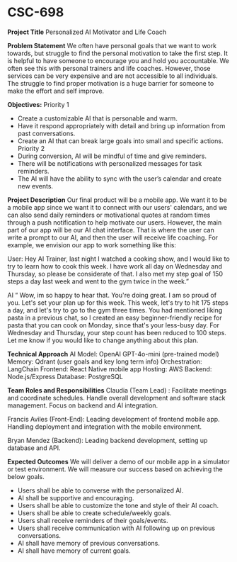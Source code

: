 # CSC-698
**Project Title**
Personalized AI Motivator and Life Coach

**Problem Statement**
We often have personal goals that we want to work towards, but struggle to find the personal motivation to take the first step. It is helpful to have someone to encourage you and hold you accountable. We often see this with personal trainers and life coaches. However, those services can be very expensive and are not accessible to all individuals. The struggle to find proper motivation is a huge barrier for someone to make the effort and self improve.

**Objectives:**
Priority 1 
- Create a customizable AI that is personable and warm.
- Have it respond appropriately with detail and bring up information from past conversations.
- Create an AI that can break large goals into small and specific actions.
Priority 2
- During conversion, AI will be mindful of time and give reminders.
- There will be notifications with personalized messages for task reminders.
- The AI will have the ability to sync with the user’s calendar and create new events.
  
**Project Description**
Our final product will be a mobile app. We want it to be a mobile app since we want it to connect with our users' calendars, and we can also send daily reminders or motivational quotes at random times through a push notification to help motivate our users. However, the main part of our app will be our AI chat interface. That is where the user can write a prompt to our AI, and then the user will receive life coaching. For example, we envision our app to work something like this:

User: Hey AI Trainer, last night I watched a cooking show, and I would like to try to learn how to cook this week. I have work all day on Wednesday and Thursday, so please be considerate of that. I also met my step goal of 150 steps a day last week and went to the gym twice in the week.”

AI “ Wow, im so happy to hear that. You're doing great. I am so proud of you. Let's set your plan up for this week. This week, let's try to hit 175 steps a day, and let's try to go to the gym three times. You had mentioned liking pasta in a previous chat, so I created an easy beginner-friendly recipe for pasta that you can cook on Monday, since that's your less-busy day. For Wednesday and Thursday, your step count has been reduced to 100 steps. Let me know if you would like to change anything about this plan.

**Technical Approach**
 AI Model: OpenAI GPT-4o-mini (pre-trained model)
 Memory: Qdrant (user goals and key long term info)
 Orchestration: LangChain
 Frontend: React Native mobile app
 Hosting: AWS
 Backend: Node.js/Express
 Database: PostgreSQL

**Team Roles and Responsibilities**
Claudia (Team Lead) : Facilitate meetings and coordinate schedules. Handle overall development and software stack management. Focus on backend and AI integration.

Francis Aviles (Front-End): Leading development of frontend mobile app. Handling deployment and integration with the mobile environment.

Bryan Mendez (Backend): Leading backend development, setting up database and API. 

**Expected Outcomes**
We will deliver a demo of our mobile app in a simulator or test environment. We will measure our success based on achieving the below goals.

- Users shall be able to converse with the personalized AI.
- AI shall be supportive and encouraging.
- Users shall be able to customize the tone and style of their AI coach.
- Users shall be able to create schedule/weekly goals.
- Users shall receive reminders of their goals/events.
- Users shall receive communication with AI following up on previous conversations.
- AI shall have memory of previous conversations.
- AI shall have memory of current goals.
